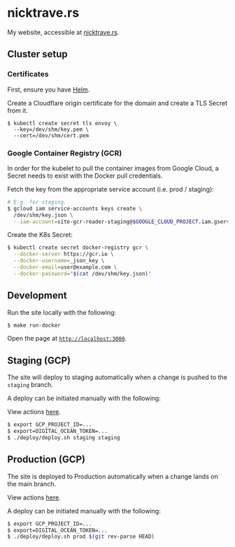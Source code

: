 # nicktrave.rs

My website, accessible at [nicktrave.rs](https://nicktrave.rs).

## Cluster setup

### Certificates

First, ensure you have [Helm](https://helm.sh).

Create a Cloudflare origin certificate for the domain and create a TLS Secret
from it.

```
$ kubectl create secret tls envoy \
  --key=/dev/shm/key.pem \
  --cert=/dev/shm/cert.pem
```

### Google Container Registry (GCR)

In order for the kubelet to pull the container images from Google Cloud, a
Secret needs to exist with the Docker pull credentials.

Fetch the key from the appropriate service account (i.e. prod / staging):

```bash
# E.g. for staging.
$ gcloud iam service-accounts keys create \
  /dev/shm/key.json \
  --iam-account=site-gcr-reader-staging@$GOOGLE_CLOUD_PROJECT.iam.gserviceaccount.com
```

Create the K8s Secret:

```bash
$ kubectl create secret docker-registry gcr \
  --docker-server https://gcr.io \
  --docker-username=_json_key \
  --docker-email=user@example.com \
  --docker-password="$(cat /dev/shm/key.json)"
```

## Development

Run the site locally with the following:

```bash
$ make run-docker
```

Open the page at [`http://localhost:3000`](http://localhost:3000).

## Staging (GCP)

The site will deploy to staging automatically when a change is pushed to the
`staging` branch.

A deploy can be initiated manually with the following:

View actions [here](https://github.com/nicktrav/blog/actions?query=workflow%3A%22Staging+release%22).

```bash
$ export GCP_PROJECT_ID=...
$ export=DIGITAL_OCEAN_TOKEN=...
$ ./deploy/deploy.sh staging staging
```

## Production (GCP)

The site is deployed to Production automatically when a change lands on the
main branch.

View actions [here](https://github.com/nicktrav/blog/actions?query=workflow%3A%22Production+release%22).

A deploy can be initiated manually with the following:

```bash
$ export GCP_PROJECT_ID=...
$ export=DIGITAL_OCEAN_TOKEN=...
$ ./deploy/deploy.sh prod $(git rev-parse HEAD)
```
